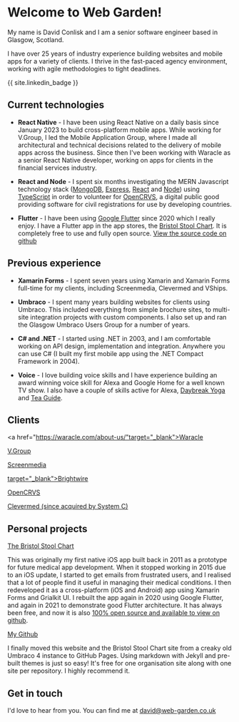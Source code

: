 # Welcome to Web Garden!

My name is David Conlisk and I am a senior software engineer based in Glasgow, Scotland.

I have over 25 years of industry experience building websites and mobile apps for a variety of clients. I thrive in the
fast-paced agency environment, working with agile methodologies to tight deadlines.

{{ site.linkedin_badge }}

## Current technologies

- **React Native** - I have been using React Native on a daily basis since January 2023 to build cross-platform mobile apps.
  While working for V.Group, I led the Mobile Application Group, where I made all architectural and technical decisions related
  to the delivery of mobile apps across the business. Since then I've been working with Waracle as a senior React Native developer,
  working on apps for clients in the financial services industry.

- **React and Node** - I spent six months investigating the MERN Javascript technology stack
  (<a href="https://www.mongodb.com/home" target="_blank">MongoDB</a>,
  <a href="https://expressjs.com/" target="_blank">Express</a>,
  <a href="https://reactjs.org/" target="_blank">React</a> and
  <a href="https://nodejs.org/en/" target="_blank">Node</a>) using
  <a href="https://www.typescriptlang.org/" target="_blank">TypeScript</a> in order to
  volunteer for <a href="https://opencrvs.org" target="_blank">OpenCRVS</a>,
  a digital public good providing software for civil registrations for use by developing countries.

- **Flutter** - I have been using <a href="https://flutter.dev/" target="_blank">Google Flutter</a> since 2020 which I
  really enjoy. I have a Flutter app in the app stores, the
  <a href="https://bristolstoolchart.net" target="_blank">Bristol Stool Chart</a>.
  It is completely free to use and fully open source.
  <a href="https://github.com/dconlisk/bristol-stool-chart-flutter-app" target="_blank">View the source code on github</a>

## Previous experience

- **Xamarin Forms** - I spent seven years using Xamarin and Xamarin Forms full-time for my clients, including Screenmedia,
  Clevermed and VShips.

- **Umbraco** - I spent many years building websites for clients using Umbraco. This included everything from simple
  brochure sites, to multi-site integration projects with custom components. I also set up and ran the Glasgow Umbraco
  Users Group for a number of years.

- **C# and .NET** - I started using .NET in 2003, and I am comfortable working on API design, implementation and
  integration. Anywhere you can use C# (I built my first mobile app using the .NET Compact Framework in 2004).

- **Voice** - I love building voice skills and I have experience building an award winning voice skill for Alexa and
  Google Home for a well known TV show. I also have a couple of skills active for Alexa,
  <a href="https://www.amazon.co.uk/Web-Garden-Limited-Daybreak-Yoga/dp/B079542ZNV/ref=sr_1_1?dchild=1&keywords=web+garden+limited&qid=1593259714&s=digital-skills&sr=1-1" target="_blank">Daybreak Yoga</a>
  and <a href="https://www.amazon.co.uk/Web-Garden-Limited-Tea-Guide/dp/B076JGKSLJ/ref=sr_1_2?dchild=1&keywords=web+garden+limited&qid=1593259776&s=digital-skills&sr=1-2" target="_blank">Tea Guide</a>.

## Clients

<a href="https://waracle.com/about-us/"target="_blank">Waracle</a>

<a href="https://vgrouplimited.com/" target="_blank">V.Group</a>

<a href="https://www.screenmedia.co.uk/" target="_blank">Screenmedia</a>

<a href="https://www.brightwire.net/"> target="\_blank">Brightwire</a>

<a href="https://opencrvs.org" target="_blank">OpenCRVS</a>

<a href="https://www.systemc.com/" target="_blank">Clevermed (since acquired by System C)</a>

## Personal projects

<a href="https://bristolstoolchart.net" target="_blank">The Bristol Stool Chart</a>

This was originally my first native iOS app built back in 2011 as a prototype for future medical app development.
When it stopped working in 2015 due to an iOS update, I started to get emails from frustrated users, and I realised
that a lot of people find it useful in managing their medical conditions. I then redeveloped it as a cross-platform
(iOS and Android) app using Xamarin Forms and Grialkit UI. I rebuilt the app again in 2020 using Google Flutter, and
again in 2021 to demonstrate good Flutter architecture. It has always been free, and now it is also
<a href="https://github.com/dconlisk/bristol-stool-chart-flutter-app" target="_blank">100% open source and available
to view on github</a>.

<a href="https://github.com/dconlisk" target="_blank">My Github</a>

I finally moved this website and the Bristol Stool Chart site from a creaky old Umbraco 4 instance to GitHub Pages.
Using markdown with Jekyll and pre-built themes is just so easy! It's free for one organisation site along with one site
per repository. I highly recommend it.

## Get in touch

I'd love to hear from you. You can find me at [david@web-garden.co.uk](mailto:david@web-garden.co.uk)
